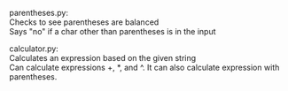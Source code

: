 parentheses.py: <br>
Checks to see parentheses are balanced <br>
Says "no" if a char other than parentheses is in the input <br>

calculator.py: <br>
Calculates an expression based on the given string <br>
Can calculate expressions +, *, and ^. It can also calculate expression with parentheses. <br>

